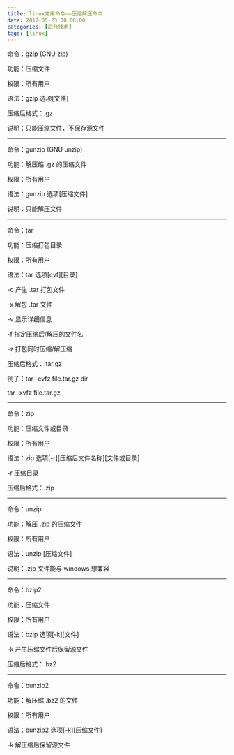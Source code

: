 ```yaml
---
title: linux常用命令——压缩解压命令
date: 2012-05-23 00:00:00
categories: [后台技术]
tags: [linux]
---
```


命令：gzip (GNU zip)

功能：压缩文件

权限：所有用户

语法：gzip 选项[文件]

压缩后格式：.gz

说明：只能压缩文件，不保存源文件

___

命令：gunzip (GNU unzip)

功能：解压缩 .gz 的压缩文件

权限：所有用户

语法：gunzip 选项[压缩文件]

说明：只能解压文件

___

命令：tar

功能：压缩打包目录

权限：所有用户

语法：tar 选项[cvf][目录]

-c 产生 .tar 打包文件

-x 解包 .tar 文件

-v 显示详细信息

-f 指定压缩后/解压的文件名

-z 打包同时压缩/解压缩

压缩后格式：.tar.gz

例子：tar -cvfz file.tar.gz dir

tar -xvfz file.tar.gz

___

命令：zip

功能：压缩文件或目录

权限：所有用户

语法：zip 选项[-r][压缩后文件名称][文件或目录]

-r 压缩目录

压缩后格式：.zip

___

命令：unzip

功能：解压 .zip 的压缩文件

权限：所有用户

语法：unzip [压缩文件]

说明：.zip 文件能与 windows 想兼容

___

命令：bzip2

功能：压缩文件

权限：所有用户

语法：bzip 选项[-k][文件]

-k 产生压缩文件后保留源文件

压缩后格式：.bz2

___

命令：bunzip2

功能：解压缩 .bz2 的文件

权限：所有用户

语法：bunzip2 选项[-k][压缩文件]

-k 解压缩后保留源文件
